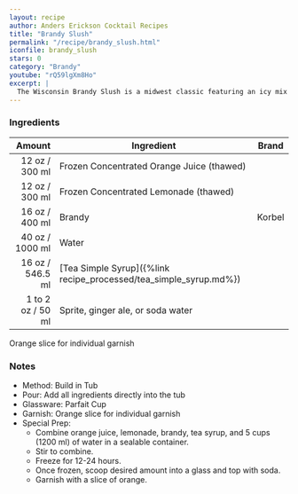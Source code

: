 ```yaml
---
layout: recipe
author: Anders Erickson Cocktail Recipes
title: "Brandy Slush"
permalink: "/recipe/brandy_slush.html"
iconfile: brandy_slush
stars: 0
category: "Brandy"
youtube: "rQ59lgXm8Ho"
excerpt: |
  The Wisconsin Brandy Slush is a midwest classic featuring an icy mix of fruit juice, tea, and brandy. This boozy punch is perfect to serve at your next party.<br><br>For a wintery twist, substitute the juice concentrates with cranberry and lime. Top with spicy ginger ale. Garnish with a sprig of rosemary.
---
```


### Ingredients

|    Amount | Ingredient                                              | Brand  |
| --------: | ------------------------------------------------------- | ------ |
|     12 oz / 300 ml | Frozen Concentrated Orange Juice (thawed)               |
|     12 oz / 300 ml | Frozen Concentrated Lemonade (thawed)                   |
|     16 oz / 400 ml | Brandy                                                  | Korbel |
|     40 oz / 1000 ml | Water                                                   |
|     16 oz / 546.5 ml | [Tea Simple Syrup]({%link recipe_processed/tea_simple_syrup.md%}) |
| 1 to 2 oz / 50 ml | Sprite, ginger ale, or soda water                       |

Orange slice for individual garnish

### Notes

- Method: Build in Tub
- Pour: Add all ingredients directly into the tub
- Glassware: Parfait Cup
- Garnish: Orange slice for individual garnish
- Special Prep:
  - Combine orange juice, lemonade, brandy, tea syrup, and 5 cups (1200 ml) of water in a sealable container.
  - Stir to combine.
  - Freeze for 12-24 hours.
  - Once frozen, scoop desired amount into a glass and top with soda.
  - Garnish with a slice of orange.
